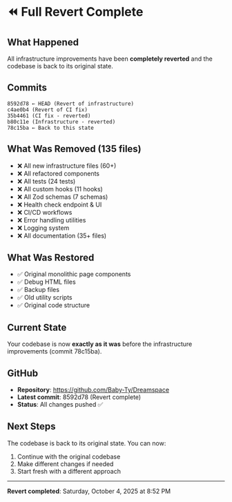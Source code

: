 # ⏪ Full Revert Complete

## What Happened
All infrastructure improvements have been **completely reverted** and the codebase is back to its original state.

## Commits
```
8592d78 ← HEAD (Revert of infrastructure)
c4ae0b4 (Revert of CI fix)
35b4461 (CI fix - reverted)
b80c11e (Infrastructure - reverted)
78c15ba ← Back to this state
```

## What Was Removed (135 files)
- ❌ All new infrastructure files (60+)
- ❌ All refactored components
- ❌ All tests (24 tests)
- ❌ All custom hooks (11 hooks)
- ❌ All Zod schemas (7 schemas)
- ❌ Health check endpoint & UI
- ❌ CI/CD workflows
- ❌ Error handling utilities
- ❌ Logging system
- ❌ All documentation (35+ files)

## What Was Restored
- ✅ Original monolithic page components
- ✅ Debug HTML files
- ✅ Backup files
- ✅ Old utility scripts
- ✅ Original code structure

## Current State
Your codebase is now **exactly as it was** before the infrastructure improvements (commit 78c15ba).

## GitHub
- **Repository**: https://github.com/Baby-Ty/Dreamspace
- **Latest commit**: 8592d78 (Revert complete)
- **Status**: All changes pushed ✅

## Next Steps
The codebase is back to its original state. You can now:
1. Continue with the original codebase
2. Make different changes if needed
3. Start fresh with a different approach

---

**Revert completed**: Saturday, October 4, 2025 at 8:52 PM

